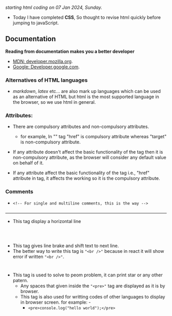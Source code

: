 *starting html coding on 07 Jan 2024, Sunday.*
-   Today I have completed **CSS**, So thought to revise html quickly before jumping to javaScript.

## Documentation
**Reading from documentation makes you a better developer**
- [MDN: developer.mozilla.org](https://developer.mozilla.org/en-US/docs/Web/HTML).
- [Google: Developer.google.com](https://developers.google.com/apps-script/guides/html).

### Alternatives of HTML languages
- *markdown*, *latex* etc... are also mark up languages which can be used as an alternative of HTML but html is the most supported language in the browser, so we use html in general.

### Attributes:
-   There are compulsory attributes and non-compulsory attributes.
    - for example, In "<a>" tag "href" is compulsory attribute whereas "target" is non-compulsory attribute.

- If any attribute doesn't affect the basic functionality of the tag then it is non-compulsory attribute, as the browser will consider any default value on behalf of it.

- If any attribute affect the basic functionality of the tag i.e., "href" attribute in <a> tag, it affects the working so it is the compulsory attribute.

### Comments
-  ```<!-- For single and multiline comments, this is the way -->```

### <hr>
- This tag display a horizontal line

### <br />
- This tag gives line brake and shift text to next line.
- The better way to write this tag is ```"<br />"``` because in react it will show error if written ```"<br />"```.

### <pre>
- This tag is used to solve to peom problem, it can print star or any other patern.
    - Any spaces that given inside the ```"<pre>"``` tag are displayed as it is by browser.
    - This tag is also used for writting codes of other languages to display in browser screen. for example: -
        - ```<pre>console.log("hello world");</pre>```



